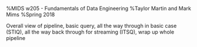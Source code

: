 %MIDS w205 - Fundamentals of Data Engineering
%Taylor Martin and Mark Mims
%Spring 2018

<div class = "notes">Overall view of pipeline, basic query, all the way through in basic case (STIQ), all the way back through for streaming (ITSQ), wrap up whole pipeline</div>


